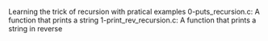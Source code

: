 Learning the trick of recursion with pratical examples
0-puts_recursion.c: A function that prints a string
1-print_rev_recursion.c: A function that prints a string in reverse
